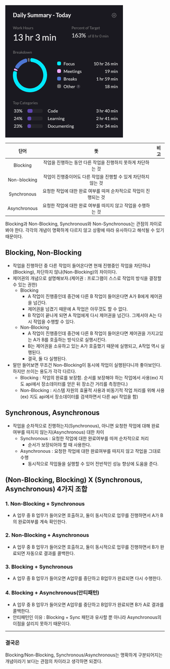 <img src="/Tracking_Time/2_Feb/250205.png">

|      단어      |                   뜻                   | 비고 |
|:------------:|:-------------------------------------:|:--:|
|   Blocking   |  작업을 진행하는 동안 다른 작업을 진행하지 못하게 차단하는 것   |    |
| Non-blocking | 작업이 진행중이어도 다른 작업을 진행할 수 있게 차단하지 않는 것  |    |
| Synchronous  | 요청한 작업에 대한 완료 여부를 따져 순차적으로 작업이 진행되는 것 |    |
| Asynchronous |  요청한 작업에 대한 완료 여부를 따지지 않고 작업을 수행하는 것  |    |

Blocking과 Non-Blocking, Synchronous와 Non-Synchronous는 관점의 차이로 봐야 한다. 각각의 개념이 명확하게 다르지 않고 상황에 따라 유사하다고 해석될 수 있기 때문이다.

## Blocking, Non-Blocking
* 작업을 진행하던 중 다른 작업이 들어온다면 현재 진행중인 작업을 차단하냐(Blocking), 차단하지 않냐(Non-Blocking)의 차이이다.
* 제어권의 개념으로 설명해보자.(제어권 : 프로그램이 스스로 작업의 방식을 결정할 수 있는 권한)
  * Blocking
    * A 작업이 진행중인데 중간에 다른 B 작업이 들어온다면 A가 B에게 제어권을 넘긴다.
    * 제어권을 넘겼기 때문에 A 작업은 아무것도 할 수 없다.
    * B 작업이 끝나게 되면 A 작업에게 다시 제어권을 넘긴다. 그제서야 A는 다시 작업을 수행할 수 있다.
  * Non-Blocking
    * A 작업이 진행중인데 중간에 다른 B 작업이 들어온다면 제어권을 가지고있는 A가 B를 호출하는 방식으로 실행시킨다.
    * B는 제어권을 소유하고 있는 A가 호출했기 때문에 실행되고, A작업 역시 실행된다.
    * 결국, 둘 다 실행된다.
* 말만 들어보면 무조건 Non-Blocking이 동시에 작업이 실행된다니까 좋아보인다. 하지만 쓰이는 용도가 각각 다르다.
  * Blocking : 작업의 완료를 보장함. 순서를 보장해야 하는 작업에서 사용(ex) 지도 api에서 장소데이터를 얻은 뒤 장소간 거리를 측정한다.)
  * Non-Blocking : 시스템 자원의 효율적 사용과 비동기적 작업 처리를 위해 사용(ex) 지도 api에서 장소데이터를 검색하면서 다른 api 작업을 함)

## Synchronous, Asynchronous
* 작업을 순차적으로 진행하는지(Synchronous), 아니면 요청한 작업에 대해 완료 여부를 따지지 않는지(Asynchronous) 대한 차이
  * Synchronous : 요청한 작업에 대한 완료여부를 따져 순차적으로 처리
    * 순서가 보장되어야 할 때 사용한다.
  * Asynchronous : 요청한 작업에 대한 완료여부를 따지지 않고 작업을 그대로 수행
    * 동시적으로 작업들을 실행할 수 있어 전반적인 성능 향상에 도움을 준다.

## (Non-Blocking, Blocking) X (Synchronous, Asynchronous) 4가지 조합
### 1. Non-Blocking + Synchronous
* A 업무 중 B 업무가 들어오면 호출하고, 둘이 동시적으로 업무를 진행하면서 A가 B의 완료여부를 계속 확인한다.
### 2. Non-Blocking + Asynchronous
* A 업무 중 B 업무가 들어오면 호출하고, 둘이 동시적으로 업무를 진행하면서 B가 완료되면 자동으로 결과를 콜백한다.
### 3. Blocking + Synchronous
* A 업무 중 B 업무가 들어오면 A업무를 중단하고 B업무가 완료되면 다시 수행한다.
### 4. Blocking + Asynchronous(안티패턴)
* A 업무 중 B 업무가 들어오면 A업무를 중단하고 B업무가 완료되면 B가 A로 결과를 콜백한다.
* 안티패턴인 이유 : Blocking + Sync 패턴과 유사할 뿐 아니라 Asynchronous의 이점을 살리지 못하기 때문이다.

---
### 결국은
Blocking/Non-Blocking, Synchronous/Asynchronous는 명확하게 구분되어지는 개념이라기 보다는 관점의 차이라고 생각하면 되겠다. 